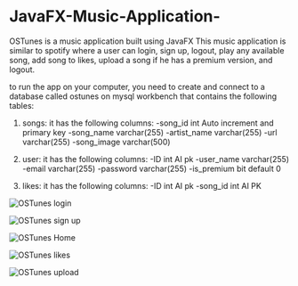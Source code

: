 # JavaFX-Music-Application-
OSTunes is a music application built using JavaFX 
This music application is similar to spotify where a user can login, sign up, logout, play any available song, add song to likes, upload a song if he has a premium version, and logout.

to run the app on your computer, you need to create and connect to a database called ostunes on mysql workbench that contains the following tables:

1. songs: it has the following columns: 
    -song_id int Auto increment and primary key
    -song_name varchar(255)
    -artist_name varchar(255)
    -url varchar(255)
    -song_image varchar(500)
 
2. user: it has the following columns: 
    -ID int AI pk
    -user_name varchar(255)
    -email varchar(255)
    -password varchar(255)
    -is_premium bit default 0
    
3. likes: it has the following columns: 
      -ID int AI pk
      -song_id int AI PK
    
    

![OSTunes login](https://user-images.githubusercontent.com/115045576/230653412-3df92dbe-079e-47eb-a9e2-f7a45dcf958d.png)

![OSTunes sign up](https://user-images.githubusercontent.com/115045576/230653457-d248cdc0-a849-495b-bfb0-76274dbe1dfb.png)

![OSTunes Home](https://user-images.githubusercontent.com/115045576/230653486-b919037b-38e6-441f-b8e6-d0855af92ba0.png)

![OSTunes likes](https://user-images.githubusercontent.com/115045576/230653559-f1976745-ad5b-4069-a49c-49e18520a29f.png)

![OSTunes upload](https://user-images.githubusercontent.com/115045576/230653606-b55b6565-bab2-4f1d-9156-14eec7471109.png)
